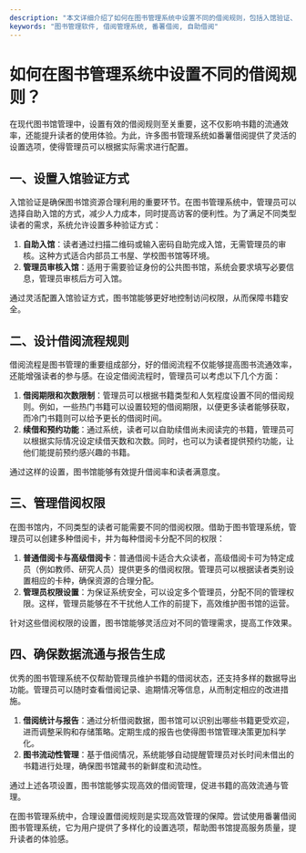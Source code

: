 ```yaml
---
description: "本文详细介绍了如何在图书管理系统中设置不同的借阅规则，包括入馆验证、借阅流程设置和权限管理等方面，为图书馆管理提供实用指导。"
keywords: "图书管理软件, 借阅管理系统, 番薯借阅, 自助借阅"
---
```

# 如何在图书管理系统中设置不同的借阅规则？

在现代图书馆管理中，设置有效的借阅规则至关重要，这不仅影响书籍的流通效率，还能提升读者的使用体验。为此，许多图书管理系统如番薯借阅提供了灵活的设置选项，使得管理员可以根据实际需求进行配置。

## 一、设置入馆验证方式

入馆验证是确保图书馆资源合理利用的重要环节。在图书管理系统中，管理员可以选择自助入馆的方式，减少人力成本，同时提高访客的便利性。为了满足不同类型读者的需求，系统允许设置多种验证方式：

1. **自助入馆**：读者通过扫描二维码或输入密码自助完成入馆，无需管理员的审核。这种方式适合内部员工书屋、学校图书馆等环境。
2. **管理员审核入馆**：适用于需要验证身份的公共图书馆，系统会要求填写必要信息，管理员审核后方可入馆。

通过灵活配置入馆验证方式，图书馆能够更好地控制访问权限，从而保障书籍安全。

## 二、设计借阅流程规则

借阅流程是图书管理的重要组成部分，好的借阅流程不仅能够提高图书流通效率，还能增强读者的参与感。在设定借阅流程时，管理员可以考虑以下几个方面：

1. **借阅期限和次数限制**：管理员可以根据书籍类型和人気程度设置不同的借阅规则。例如，一些热门书籍可以设置较短的借阅期限，以便更多读者能够获取，而冷门书籍则可以给予更长的借阅时间。
2. **续借和预约功能**：通过系统，读者可以自助续借尚未阅读完的书籍，管理员可以根据实际情况设定续借天数和次数。同时，也可以为读者提供预约功能，让他们能提前预约感兴趣的书籍。

通过这样的设置，图书馆能够有效提升借阅率和读者满意度。

## 三、管理借阅权限

在图书馆内，不同类型的读者可能需要不同的借阅权限。借助于图书管理系统，管理员可以创建多种借阅卡，并为每种借阅卡分配不同的权限：

1. **普通借阅卡与高级借阅卡**：普通借阅卡适合大众读者，高级借阅卡可为特定成员（例如教师、研究人员）提供更多的借阅权限。管理员可以根据读者类别设置相应的卡种，确保资源的合理分配。
2. **管理员权限设置**：为保证系统安全，可以设定多个管理员，分配不同的管理权限。这样，管理员能够在不干扰他人工作的前提下，高效维护图书馆的运营。

针对这些借阅权限的设置，图书馆能够灵活应对不同的管理需求，提高工作效果。

## 四、确保数据流通与报告生成

优秀的图书管理系统不仅帮助管理员维护书籍的借阅状态，还支持多样的数据导出功能。管理员可以随时查看借阅记录、逾期情况等信息，从而制定相应的改进措施。

1. **借阅统计与报告**：通过分析借阅数据，图书馆可以识别出哪些书籍更受欢迎，进而调整采购和存储策略。定期生成的报告也使得图书馆管理决策更加科学化。
2. **图书流动性管理**：基于借阅情况，系统能够自动提醒管理员对长时间未借出的书籍进行处理，确保图书馆藏书的新鲜度和流动性。

通过上述各项设置，图书馆能够实现高效的借阅管理，促进书籍的高效流通与管理。

在图书管理系统中，合理设置借阅规则是实现高效管理的保障。尝试使用番薯借阅图书管理系统，它为用户提供了多样化的设置选项，帮助图书馆提高服务质量，提升读者的体验感。

